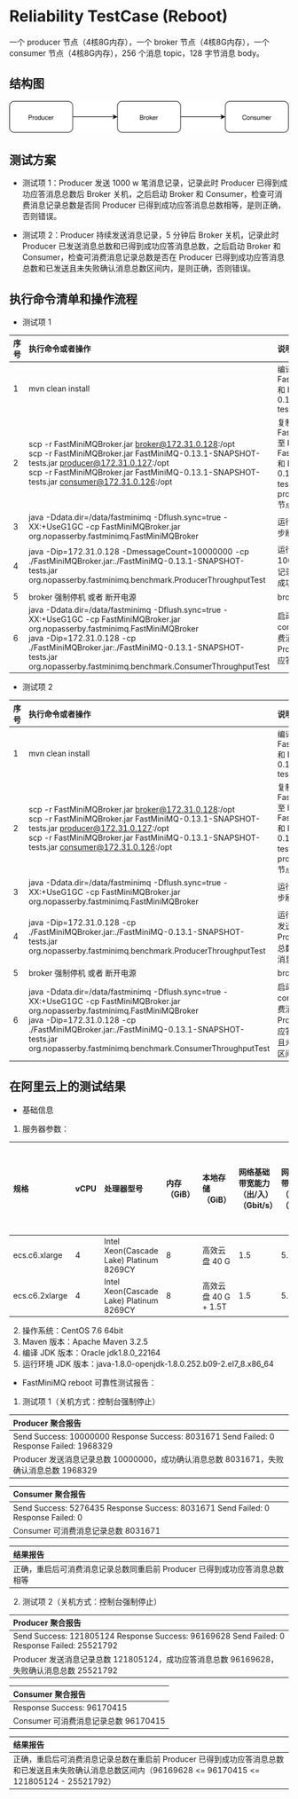 # Reliability TestCase (Reboot)

一个 producer 节点（4核8G内存），一个 broker 节点（4核8G内存），一个 consumer 节点（4核8G内存），256 个消息 topic，128 字节消息 body。

## 结构图

![](testcase_reboot.assets/testcase_reboot.svg)
## 测试方案
* 测试项 1：Producer 发送 1000 w 笔消息记录，记录此时 Producer 已得到成功应答消息总数后 Broker 关机，之后启动 Broker 和 Consumer，检查可消费消息记录总数是否同 Producer 已得到成功应答消息总数相等，是则正确，否则错误。

* 测试项 2：Producer 持续发送消息记录，5 分钟后 Broker 关机，记录此时 Producer 已发送消息总数和已得到成功应答消息总数，之后启动 Broker 和 Consumer，检查可消费消息记录总数是否在 Producer 已得到成功应答消息总数和已发送且未失败确认消息总数区间内，是则正确，否则错误。

## 执行命令清单和操作流程
* 测试项 1

| 序号 | 执行命令或者操作                                             | 说明                                                         |
| :--- | :----------------------------------------------------------- | :----------------------------------------------------------- |
| 1    | mvn clean install                                            | 编译打包生成 FastMiniMQBroker.jar 和 FastMiniMQ-0.13.1-SNAPSHOT-tests.jar |
| 2    | scp -r FastMiniMQBroker.jar broker@172.31.0.128:/opt <br>scp -r FastMiniMQBroker.jar FastMiniMQ-0.13.1-SNAPSHOT-tests.jar producer@172.31.0.127:/opt <br>scp -r FastMiniMQBroker.jar FastMiniMQ-0.13.1-SNAPSHOT-tests.jar consumer@172.31.0.126:/opt | 复制 FastMiniMQBroker.jar 至 broker 节点，复制 FastMiniMQBroker.jar 和 FastMiniMQ-0.13.1-SNAPSHOT-tests.jar 至 producer\consumer 节点 |
| 3    | java -Ddata.dir=/data/fastminimq -Dflush.sync=true -XX:+UseG1GC -cp FastMiniMQBroker.jar org.nopasserby.fastminimq.FastMiniMQBroker | 运行 broker（开启同步刷盘）                                  |
| 4    | java -Dip=172.31.0.128 -DmessageCount=10000000 -cp ./FastMiniMQBroker.jar:./FastMiniMQ-0.13.1-SNAPSHOT-tests.jar org.nopasserby.fastminimq.benchmark.ProducerThroughputTest | 运行 producer，发送 1000 w 笔消息记录，记录 Producer 已得到成功应答消息总数 |
| 5    | broker 强制停机 或者 断开电源                                | broker 快速停机                                              |
| 6    | java -Ddata.dir=/data/fastminimq -Dflush.sync=true -XX:+UseG1GC -cp FastMiniMQBroker.jar org.nopasserby.fastminimq.FastMiniMQBroker<br>java -Dip=172.31.0.128 -cp ./FastMiniMQBroker.jar:./FastMiniMQ-0.13.1-SNAPSHOT-tests.jar org.nopasserby.fastminimq.benchmark.ConsumerThroughputTest | 启动运行 broker 和 consumer，检查可消费消息记录总数是否同 Producer 已得到成功应答消息总数相等 |

* 测试项 2

| 序号 | 执行命令或者操作                                             | 说明                                                         |
| :--- | :----------------------------------------------------------- | :----------------------------------------------------------- |
| 1    | mvn clean install                                            | 编译打包生成 FastMiniMQBroker.jar 和 FastMiniMQ-0.13.1-SNAPSHOT-tests.jar |
| 2    | scp -r FastMiniMQBroker.jar broker@172.31.0.128:/opt <br>scp -r FastMiniMQBroker.jar FastMiniMQ-0.13.1-SNAPSHOT-tests.jar producer@172.31.0.127:/opt <br>scp -r FastMiniMQBroker.jar FastMiniMQ-0.13.1-SNAPSHOT-tests.jar consumer@172.31.0.126:/opt | 复制 FastMiniMQBroker.jar 至 broker 节点，复制 FastMiniMQBroker.jar 和 FastMiniMQ-0.13.1-SNAPSHOT-tests.jar 至 producer\consumer 节点 |
| 3    | java -Ddata.dir=/data/fastminimq -Dflush.sync=true -XX:+UseG1GC -cp FastMiniMQBroker.jar org.nopasserby.fastminimq.FastMiniMQBroker | 运行 broker（开启同步刷盘）                                  |
| 4    | java -Dip=172.31.0.128 -cp ./FastMiniMQBroker.jar:./FastMiniMQ-0.13.1-SNAPSHOT-tests.jar org.nopasserby.fastminimq.benchmark.ProducerThroughputTest | 运行 producer，持续发送消息记录，记录 Producer 已发送消息总数和已得到成功应答消息总数 |
| 5    | broker 强制停机 或者 断开电源                                | broker 快速停机                                              |
| 6    | java -Ddata.dir=/data/fastminimq -Dflush.sync=true -XX:+UseG1GC -cp FastMiniMQBroker.jar org.nopasserby.fastminimq.FastMiniMQBroker<br/>java -Dip=172.31.0.128 -cp ./FastMiniMQBroker.jar:./FastMiniMQ-0.13.1-SNAPSHOT-tests.jar org.nopasserby.fastminimq.benchmark.ConsumerThroughputTest | 启动运行 broker 和 consumer，检查可消费消息记录总数是否在 Producer 已得到成功应答消息总数和已发送且未失败确认消息总数区间内 |

## 在阿里云上的测试结果

* 基础信息

1. 服务器参数：

| 规格           | vCPU | 处理器型号                               | 内存（GiB） | 本地存储（GiB）      | 网络基础带宽能力（出/入）（Gbit/s） | 网络突发带宽能力（出/入）（Gbit/s） | 网络收发包能力（出+入）（万PPS） | 连接数（万） | 多队列 | 云盘最大IOPS | 云盘最大吞吐量（MB/s） | 云盘带宽（Gbit/s） |
| :------------- | :--- | :--------------------------------------- | :---------- | :------------------- | :---------------------------------- | :---------------------------------- | :------------------------------- | :----------- | :----- | :----------- | :--------------------- | :----------------- |
| ecs.c6.xlarge  | 4    | Intel Xeon(Cascade Lake) Platinum 8269CY | 8           | 高效云盘 40 G        | 1.5                                 | 5.0                                 | 50                               | 最高25       | 4      | 5000         | 140                    | 1.5                |
| ecs.c6.2xlarge | 4    | Intel Xeon(Cascade Lake) Platinum 8269CY | 8           | 高效云盘 40 G + 1.5T | 1.5                                 | 5.0                                 | 80                               | 最高25       | 4      | 5000         | 140                    | 1.5                |

2. 操作系统：CentOS 7.6 64bit
3. Maven 版本：Apache Maven 3.2.5
4. 编译 JDK 版本：Oracle jdk1.8.0_22164
5. 运行环境 JDK 版本：java-1.8.0-openjdk-1.8.0.252.b09-2.el7_8.x86_64

* FastMiniMQ reboot 可靠性测试报告：
1. 测试项 1（关机方式：控制台强制停止）

| Producer 聚合报告                                            |
| :----------------------------------------------------------- |
| Send Success: 10000000 Response Success: 8031671 Send Failed: 0 Response Failed: 1968329 |
| Producer 发送消息记录总数 10000000，成功确认消息总数 8031671，失败确认消息总数 1968329 |

|Consumer 聚合报告   |
| :------------- |
| Send Success: 5276435 Response Success: 8031671 Send Failed: 0 Response Failed: 0 |
| Consumer 可消费消息记录总数 8031671 |

|结果报告   |
| :------------- |
| 正确，重启后可消费消息记录总数同重启前 Producer 已得到成功应答消息总数相等 |

2. 测试项 2（关机方式：控制台强制停止）

| Producer 聚合报告                                            |
| :----------------------------------------------------------- |
| Send Success: 121805124 Response Success: 96169628 Send Failed: 0 Response Failed: 25521792 |
| Producer 发送消息记录总数 121805124，成功应答消息总数 96169628，失败确认消息总数 25521792 |

|Consumer 聚合报告   |
| :------------- |
| Response Success: 96170415 |
| Consumer 可消费消息记录总数 96170415 |

|结果报告   |
| :------------- |
| 正确，重启后可消费消息记录总数在重启前 Producer 已得到成功应答消息总数和已发送且未失败确认消息总数区间内（96169628 <= 96170415 <= 121805124 - 25521792） |
